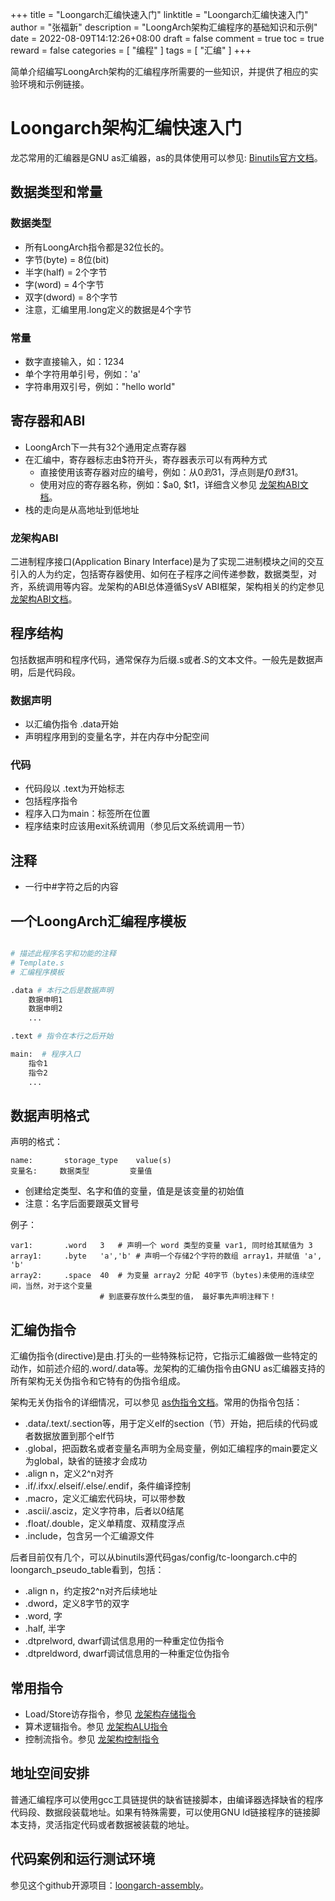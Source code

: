 +++
title = "Loongarch汇编快速入门"
linktitle = "Loongarch汇编快速入门"
author = "张福新"
description = "LoongArch架构汇编程序的基础知识和示例"
date = 2022-08-09T14:12:26+08:00
draft = false
comment = true
toc = true
reward = false
categories = [
  "编程"
]
tags = [
  "汇编"
]
+++

简单介绍编写LoongArch架构的汇编程序所需要的一些知识，并提供了相应的实验环境和示例链接。

<!--more-->

# Loongarch架构汇编快速入门

龙芯常用的汇编器是GNU as汇编器，as的具体使用可以参见: [Binutils官方文档](https://sourceware.org/binutils/docs/as/)。

## 数据类型和常量

### 数据类型

* 所有LoongArch指令都是32位长的。
* 字节(byte) = 8位(bit)
* 半字(half) = 2个字节
* 字(word) = 4个字节
* 双字(dword) = 8个字节
* 注意，汇编里用.long定义的数据是4个字节

### 常量

* 数字直接输入，如：1234
* 单个字符用单引号，例如：'a'
* 字符串用双引号，例如："hello world"

## 寄存器和ABI

* LoongArch下一共有32个通用定点寄存器
* 在汇编中，寄存器标志由$符开头，寄存器表示可以有两种方式
    - 直接使用该寄存器对应的编号，例如：从$0到$31，浮点则是$f0到$f31。
    - 使用对应的寄存器名称，例如：$a0, $t1，详细含义参见 [龙架构ABI文档](https://loongson.github.io/LoongArch-Documentation/LoongArch-ELF-ABI-EN.html)。
* 栈的走向是从高地址到低地址

### 龙架构ABI

二进制程序接口(Application Binary Interface)是为了实现二进制模块之间的交互引入的人为约定，包括寄存器使用、如何在子程序之间传递参数，数据类型，对齐，系统调用等内容。龙架构的ABI总体遵循SysV ABI框架，架构相关的约定参见 [龙架构ABI文档](https://loongson.github.io/LoongArch-Documentation/LoongArch-ELF-ABI-EN.html)。

## 程序结构

包括数据声明和程序代码，通常保存为后缀.s或者.S的文本文件。一般先是数据声明，后是代码段。

### 数据声明

* 以汇编伪指令 .data开始
* 声明程序用到的变量名字，并在内存中分配空间

### 代码

* 代码段以 .text为开始标志
* 包括程序指令
* 程序入口为main：标签所在位置
* 程序结束时应该用exit系统调用（参见后文系统调用一节）

## 注释

* 一行中#字符之后的内容

## 一个LoongArch汇编程序模板

```bash

# 描述此程序名字和功能的注释
# Template.s
# 汇编程序模板

.data # 本行之后是数据声明
    数据申明1
    数据申明2
    ...

.text # 指令在本行之后开始

main:  # 程序入口
    指令1
    指令2
    ...
```


## 数据声明格式

声明的格式：

    name:       storage_type	value(s)	
    变量名:     数据类型         变量值     

* 创建给定类型、名字和值的变量，值是是该变量的初始值
* 注意：名字后面要跟英文冒号

例子：

    var1:		.word	3	# 声明一个 word 类型的变量 var1, 同时给其赋值为 3
    array1:		.byte	'a','b'	# 声明一个存储2个字符的数组 array1，并赋值 'a', 'b'
    array2:		.space	40	# 为变量 array2 分配 40字节（bytes)未使用的连续空间，当然，对于这个变量
    　　　　　　　　　　　　# 到底要存放什么类型的值， 最好事先声明注释下！
     
## 汇编伪指令

汇编伪指令(directive)是由.打头的一些特殊标记符，它指示汇编器做一些特定的动作，如前述介绍的.word/.data等。龙架构的汇编伪指令由GNU as汇编器支持的所有架构无关伪指令和它特有的伪指令组成。

架构无关伪指令的详细情况，可以参见 [as伪指令文档](https://sourceware.org/binutils/docs/as/Pseudo-Ops.html "Title")。常用的伪指令包括：

* .data/.text/.section等，用于定义elf的section（节）开始，把后续的代码或者数据放置到那个elf节
* .global，把函数名或者变量名声明为全局变量，例如汇编程序的main要定义为global，缺省的链接才会成功
* .align n，定义2^n对齐
* .if/.ifxx/.elseif/.else/.endif，条件编译控制
* .macro，定义汇编宏代码块，可以带参数
* .ascii/.asciz，定义字符串，后者以0结尾
* .float/.double，定义单精度、双精度浮点
* .include，包含另一个汇编源文件

后者目前仅有几个，可以从binutils源代码gas/config/tc-loongarch.c中的loongarch_pseudo_table看到，包括：

* .align n，约定按2^n对齐后续地址
* .dword，定义8字节的双字
* .word, 字
* .half, 半字
* .dtprelword, dwarf调试信息用的一种重定位伪指令
* .dtpreldword, dwarf调试信息用的一种重定位伪指令

## 常用指令

* Load/Store访存指令，参见 [龙架构存储指令](https://foxsen.github.io/archbase/sec-ISA.html#tab:mem-inst)
* 算术逻辑指令。参见 [龙架构ALU指令](https://foxsen.github.io/archbase/sec-ISA.html#tab:alu-inst)
* 控制流指令。参见 [龙架构控制指令](https://foxsen.github.io/archbase/sec-ISA.html#tab:control-inst)

## 地址空间安排

普通汇编程序可以使用gcc工具链提供的缺省链接脚本，由编译器选择缺省的程序代码段、数据段装载地址。如果有特殊需要，可以使用GNU ld链接程序的链接脚本支持，灵活指定代码或者数据被装载的地址。

## 代码案例和运行测试环境

参见这个github开源项目：[loongarch-assembly](https://github.com/foxsen/loongarch-assembly.git)。

